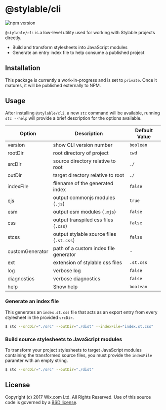 # @stylable/cli

[![npm version](https://img.shields.io/npm/v/@stylable/cli.svg)](https://www.npmjs.com/package/@stylable/cli)

`@stylable/cli` is a low-level utility used for working with Stylable projects directly.

- Build and transform stylesheets into JavaScript modules
- Generate an entry index file to help consume a published project

## Installation
This package is currently a work-in-progress and is set to `private`. Once it matures, it will be published externally to NPM.

## Usage

After installing `@stylable/cli`, a new `stc` command will be available, running `stc --help` will provide a brief description for the options available.

|Option|Description|Default Value|
|------|-----------|-------------|
|version|show CLI version number|`boolean`|
|rootDir|root directory of project|`cwd`|
|srcDir|source directory relative to root|`./`|
|outDir|target directory relative to root|`./`|
|indexFile|filename of the generated index|`false`|
|cjs|output commonjs modules (`.js`)|`true`|
|esm|output esm modules (`.mjs`)|`false`|
|css|output transpiled css files (`.css`)|`false`|
|stcss|output stylable source files (`.st.css`)|`false`|
|customGenerator|path of a custom index file generator|-|
|ext|extension of stylable css files|`.st.css`|
|log|verbose log|`false`|
|diagnostics|verbose diagnostics|`false`|
|help|Show help|`boolean`|

### Generate an index file
This generates an `index.st.css` file that acts as an export entry from every stylesheet in the provided `srcDir`.

```sh
$ stc --srcDir="./src" --outDir="./dist" --indexFile="index.st.css"
```

### Build source stylesheets to JavaScript modules
To transform your project stylesheets to target JavaScript modules containing the transformed source files, you must provide the `indexFile` paramter with an empty string.

```sh
$ stc --srcDir="./src" --outDir="./dist"
```

## License

Copyright (c) 2017 Wix.com Ltd. All Rights Reserved. Use of this source code is governed by a [BSD license](./LICENSE).
